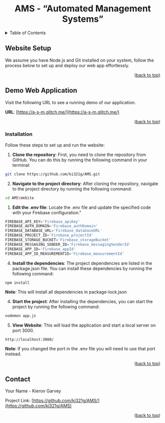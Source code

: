 <a name="readme-top"></a>
<!-- PROJECT SHIELDS -->
<!-- PROJECT LOGO -->
<div align="center">
  <h1 align="center">AMS - “Automated Management Systems”</h1>
<!--   <img src="readme/images/weathertop.png" alt="Logo">  -->
</div>
<!-- TABLE OF CONTENTS -->
<details>
  <summary>Table of Contents</summary>
  <ol>     
    <li><a href="#Website-Setup">Website Setup </a></li> 
    <li><a href="#Demo-Web-Application ">Demo Web Application </a></li>
    <li><a href="#installation">Installation</a></li>
    <li><a href="#contact">Contact</a></li>
  </ol>
</details>

<!-- Website Setup -->
## Website Setup 
We assume you have Node.js and Git installed on your system, follow the process below to set up and deploy our web app effortlessly.

<p align="right">(<a href="#readme-top">back to top</a>)</p>

<!-- Demo Web APP  -->
## Demo Web Application 
Visit the following URL to see a running demo of our application.

**URL**:
[https://a-s-m.glitch.me/](https://a-s-m.glitch.me/)

<p align="right">(<a href="#readme-top">back to top</a>)</p>

<!-- Installation -->
### Installation

Follow these steps to set up and run the website:

1. **Clone the repository**: First, you need to clone the repository from GitHub. You can do this by running the following command in your terminal:

```bash
git clone https://github.com/ki321g/AMS.git
``` 

2. **Navigate to the project directory**: After cloning the repository, navigate to the project directory by running the following command:

```bash
cd AMS\Webite
``` 

1. **Edit the .env file**:  Locate the .env file and update the specified code with your Firebase configuration."

```js
FIREBASE_API_KEY='Firebase_apiKey'
FIREBASE_AUTH_DOMAIN='Firebase_authDomain'
FIREBASE_DATABASE_URL='Firebase_databaseURL'
FIREBASE_PROJECT_ID='Firebase_projectId'
FIREBASE_STORAGE_BUCKET='Firebase_storageBucket'
FIREBASE_MESSAGING_SENDER_ID='Firebase_messagingSenderId'
FIREBASE_APP_ID='Firebase_appId'
FIREBASE_APP_ID_MEASUREMENTID='Firebase_measurementId'
```

4. **Install the dependencies**: The project dependencies are listed in the package.json file. You can install these dependencies by running the following command:

```bash
npm install
``` 
**Note**: This will install all dependencies in package-lock.json

4. **Start the project**: After installing the dependencies, you can start the project by running the following command:

```bash
nodemon app.js
``` 

5. **View Website**: This will load the application and start a local server on port 3000. 
  ```
  http://localhost:3000/
  ``` 

**Note**: If you changed the port in the .env file you will need to use that port instead.

<p align="right">(<a href="#readme-top">back to top</a>)</p>

<!-- CONTACT -->
## Contact
Your Name - Kieron Garvey

Project Link: [https://github.com/ki321g/AMS/](https://github.com/ki321g/AMS)

<p align="right">(<a href="#readme-top">back to top</a>)</p>




